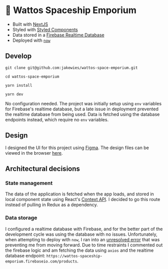 # 🚀 Wattos Spaceship Emporium

- Built with [NextJS](https://github.com/zeit/next.js/)
- Styled with [Styled Components](https://www.styled-components.com/)
- Data stored in a [Firebase Realtime Database](https://firebase.google.com/docs/database)
- Deployed with [`now`](https://zeit.co/now)

## Develop

``` 
git clone git@github.com:jakewies/wattos-space-emporium.git

cd wattos-space-emporium

yarn install

yarn dev
```

No configuration needed. The project was initially setup using `env` variables for Firebase's realtime database, but a late issue in deployment prevented the realtime database from being used. Data is fetched using the database endpoints instead, which require no `env` variables.

## Design

I designed the UI for this project using [Figma](https://www.figma.com). The design files can be viewed in the browser [here](https://www.figma.com/file/e4Swj3D347NrpPkxDh2Jvkdy/Watto-s-Spaceship-Emporium).

## Architectural decisions

### State management

The data of the application is fetched when the app loads, and stored in local component state using React's [Context API](https://reactjs.org/docs/context.html). I decided to go this route instead of pulling in Redux as a dependency. 

### Data storage

I configured a realtime database with Firebase, and for the better part of the development cycle was using the database with no issues. Unfortunately, when attempting to deploy with `now`, I ran into an [unresolved error](https://github.com/zeit/next.js/issues/6655) that was preventing me from moving forward. Due to time restraints I commented out the firebase logic and am fetching the data using `axios` and the realtime database endpoint: `https://wattos-spaceship-emporium.firebaseio.com/products`.

